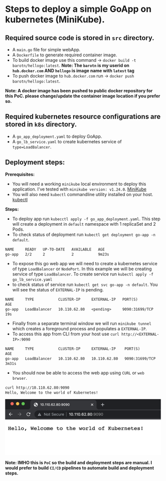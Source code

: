 # Steps to deploy a simple GoApp on kubernetes (MiniKube). 

## Required source code is stored in `src` directory.

- A `main.go` file for simple webApp.
- A `Dockerfile` to generate required container image. 
- To build docker image use this command -> `docker build -t barotn/hellogo:latest`. 
**Note: The `barotn` is my userid on `hub.docker.com` AND `hellogo` is image name with `latest` tag**
- To push docker image to `hub.docker.com` run -> `docker push barotn/hellogo:latest`.

**Note: A docker image has been pushed to public docker repository for this PoC. please change/update the container image location if you prefer so.**

## Required kubernetes resource configurations are stored in `k8s` directory.

- A `go_app_deployment.yaml` to deploy GoApp. 
- A `go_lb_service.yaml` to create kubernetes service of `type=LoadBalancer`. 

## Deployment steps:
**Prerequisites:**
- You will need a working `minikube` local environment to deploy this application. I've tested with `minikube version: v1.24.0`. [MiniKube](https://minikube.sigs.k8s.io/docs/start/)
- You will also need `kubectl` commandline utility installed on your host. [kubectl](https://kubernetes.io/docs/tasks/tools/install-kubectl-macos/)

**Steps:**
- To deploy app run `kubecctl apply -f go_app_deployment.yaml`. This step will create a deployment in `default` namespace with 1 replicaSet and 2 Pods.
- To check status of deployment run `kubectl get deployment go-app -n default`.
```
NAME     READY   UP-TO-DATE   AVAILABLE   AGE
go-app   2/2     2            2           9m23s
```
- To expose this go web app we will need to create a kubernetes service of type `LoadBalancer` or `NodePort`. In this example we will be creating service of type `LoadBalancer`. To create service run `kubectl apply -f go_lb_service.yaml`
- to check status of service run `kubectl get svc go-app -n default`. You will see the status of `EXTERNAL-IP` is pending. 
```
NAME     TYPE           CLUSTER-IP     EXTERNAL-IP   PORT(S)          AGE
go-app   LoadBalancer   10.110.62.80   <pending>     9090:31699/TCP   19s
```

- Finally from a separate terminal window we will run `minikube tunnel` which creates a foreground process and populates a `EXTERNAL-IP`.
- To access this app from CLI from your host use `curl http://<EXTERNAL-IP>:9090`

```$kubectl get svc go-app -n default
NAME     TYPE           CLUSTER-IP     EXTERNAL-IP    PORT(S)          AGE
go-app   LoadBalancer   10.110.62.80   10.110.62.80   9090:31699/TCP   3m31s
```

- You should now be able to access the web app using `CURL` or `web brwser`.

```
curl http://10.110.62.80:9090
Hello, Welcome to the world of Kubernetes!
```

![Access from a web browser.](./accessFromBrowser.png)

**Note: IMHO this is `PoC` so the build and deployment steps are manual. I would prefer to build `CI/CD` pipelines to automate build and deployment steps.**
